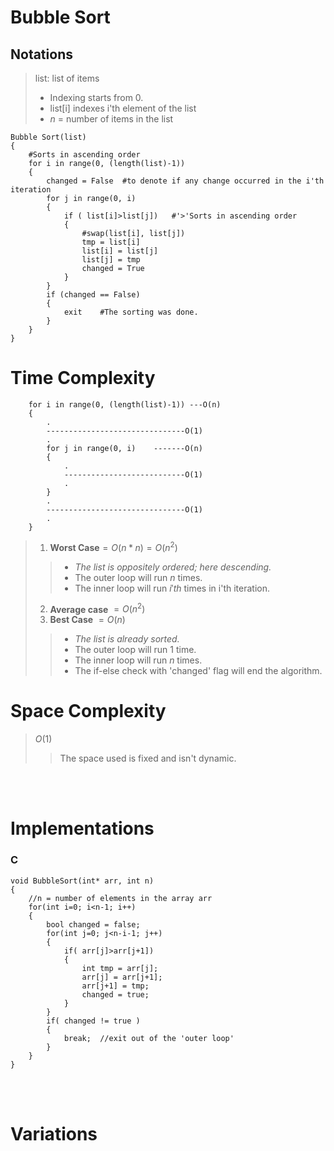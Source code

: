 # Bubble Sort
## Notations
>list: list of items
>- Indexing starts from 0.   
>- list[i] indexes i'th element of the list  
>- $n$ = number of items in the list
```
Bubble Sort(list)
{
    #Sorts in ascending order
    for i in range(0, (length(list)-1))
    {
        changed = False  #to denote if any change occurred in the i'th iteration
        for j in range(0, i)
        {
            if ( list[i]>list[j])   #'>'Sorts in ascending order
            {
                #swap(list[i], list[j])
                tmp = list[i]
                list[i] = list[j]
                list[j] = tmp
                changed = True
            }
        }
        if (changed == False)
        {
            exit    #The sorting was done.
        }
    }
}
```

# Time Complexity
```
    for i in range(0, (length(list)-1)) ---O(n)
    {
        .
        -------------------------------O(1)
        .
        for j in range(0, i)    -------O(n)
        {
            .
            ---------------------------O(1)
            .
        }
        .
        -------------------------------O(1)
        .
    }
```
> 1. **Worst Case**$= O(n*n) = O(n^2)$  
>> - _The list is oppositely ordered; here descending._
>> - The outer loop will run $n$ times.
>> - The inner loop will run $i'th$ times in i'th iteration.
> 2. **Average case** $= O(n^2)$  
> 3. **Best Case** $= O(n)$
>> - _The list is already sorted._
>> - The outer loop will run 1 time.  
>> - The inner loop will run $n$ times.
>> - The if-else check with 'changed' flag will end the algorithm.
# Space Complexity
> $O(1)$
>> The space used is fixed and isn't dynamic.

<br><br>

# Implementations
### C
```
void BubbleSort(int* arr, int n)
{
    //n = number of elements in the array arr
    for(int i=0; i<n-1; i++)
    {
        bool changed = false;
        for(int j=0; j<n-i-1; j++)
        {
            if( arr[j]>arr[j+1])
            {
                int tmp = arr[j];
                arr[j] = arr[j+1];
                arr[j+1] = tmp;
                changed = true;
            }
        }
        if( changed != true )
        {
            break;  //exit out of the 'outer loop'
        }
    }
}
```
<br><br>
# Variations
